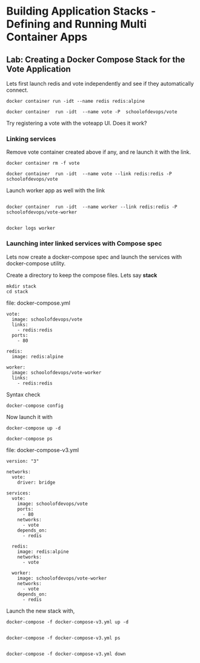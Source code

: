 # Building Application Stacks - Defining and Running Multi Container Apps


## Lab: Creating a Docker Compose Stack for the Vote Application


Lets first launch redis and vote independently  and see if they automatically connect.

```
docker container run -idt --name redis redis:alpine

docker container  run -idt  --name vote -P  schoolofdevops/vote

```

Try registering a vote with the voteapp UI.  Does it work?


### Linking services

Remove vote container created above if any, and re launch it with the link.

```
docker container rm -f vote

docker container  run -idt  --name vote --link redis:redis -P  schoolofdevops/vote
```

Launch worker app as well with the link

```

docker container  run -idt  --name worker --link redis:redis -P  schoolofdevops/vote-worker


docker logs worker
```

### Launching inter linked services with Compose spec

Lets now create a docker-compose spec and launch the services with docker-compose utility.


Create a directory to keep the compose files. Lets say **stack**

```
mkdir stack
cd stack
```

file: docker-compose.yml
```
vote:
  image: schoolofdevops/vote
  links:
    - redis:redis
  ports:
    - 80   

redis:
  image: redis:alpine

worker:
  image: schoolofdevops/vote-worker
  links:
    - redis:redis

```


Syntax check

```
docker-compose config
```



Now launch it with

```
docker-compose up -d

docker-compose ps

```

file: docker-compose-v3.yml

```
version: "3"

networks:
  vote:
    driver: bridge

services:
  vote:
    image: schoolofdevops/vote
    ports:
      - 80
    networks:
      - vote
    depends_on:
      - redis

  redis:
    image: redis:alpine
    networks:
      - vote

  worker:
    image: schoolofdevops/vote-worker
    networks:
      - vote
    depends_on:
      - redis
```


Launch the new stack with,

```
docker-compose -f docker-compose-v3.yml up -d


docker-compose -f docker-compose-v3.yml ps


docker-compose -f docker-compose-v3.yml down
```
